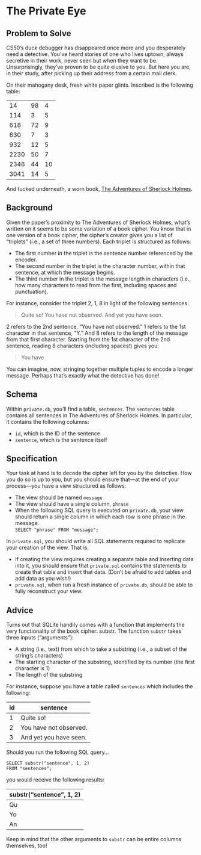 # The Private Eye
## Problem to Solve
CS50’s duck debugger has disappeared once more and you desperately need a detective. You’ve heard stories of one who lives uptown, always secretive in their work, never seen but when they want to be. Unsurprisingly, they’ve proven to be quite elusive to you. But here you are, in their study, after picking up their address from a certain mail clerk.

On their mahogany desk, fresh white paper glints. Inscribed is the following table:

||||
|-|-|-|
|14|98|4|
|114|3|5|
|618|72|9|
|630|7|3|
|932|12|5|
|2230|50|7|
|2346|44|10|
|3041|14|5|

And tucked underneath, a worn book, <u>The Adventures of Sherlock Holmes</u>.

## Background
Given the paper’s proximity to The Adventures of Sherlock Holmes, what’s written on it seems to be some variation of a book cipher. You know that in one version of a book cipher, the cipher’s creator gives you a list of “triplets” (i.e., a set of three numbers). Each triplet is structured as follows:

- The first number in the triplet is the sentence number referenced by the encoder.
- The second number in the triplet is the character number, within that sentence, at which the message begins.
- The third number in the triplet is the message length in characters (i.e., how many characters to read from the first, including spaces and punctuation).

For instance, consider the triplet 2, 1, 8 in light of the following sentences:

> Quite so! You have not observed. And yet you have seen.

2 refers to the 2nd sentence, “You have not observed.” 1 refers to the 1st character in that sentence, “Y.” And 8 refers to the length of the message from that first character. Starting from the 1st character of the 2nd sentence, reading 8 characters (including spaces!) gives you:

> You have

You can imagine, now, stringing together multiple tuples to encode a longer message. Perhaps that’s exactly what the detective has done!

## Schema
Within `private.db`, you’ll find a table, `sentences`. The `sentences` table contains all sentences in The Adventures of Sherlock Holmes. In particular, it contains the following columns:

- `id`, which is the ID of the sentence
- `sentence`, which is the sentence itself

## Specification
Your task at hand is to decode the cipher left for you by the detective. How you do so is up to you, but you should ensure that—at the end of your process—you have a view structured as follows:

- The view should be named `message`
- The view should have a single column, `phrase`
- When the following SQL query is executed on `private.db`, your view should return a single column in which each row is one phrase in the message.  
```SELECT "phrase" FROM "message";```

In `private.sql`, you should write all SQL statements required to replicate your creation of the view. That is:

- If creating the view requires creating a separate table and inserting data into it, you should ensure that `private.sql` contains the statements to create that table and insert that data. (Don’t be afraid to add tables and add data as you wish!)
- `private.sql`, when run a fresh instance of `private.db`, should be able to fully reconstruct your view.

## Advice
Turns out that SQLite handily comes with a function that implements the very functionality of the book cipher: substr. The function `substr` takes three inputs (“arguments”):

- A string (i.e., text) from which to take a substring (i.e., a subset of the string’s characters)
- The starting character of the substring, identified by its number (the first character is 1)
- The length of the substring

For instance, suppose you have a table called `sentences` which includes the following:

|id|sentence|
|-|-|
|1|Quite so!|
|2|You have not observed.|
|3|And yet you have seen.|

Should you run the following SQL query…

```
SELECT substr("sentence", 1, 2)
FROM "sentences";
```
you would receive the following results:

|substr(“sentence”, 1, 2)|
|-|
|Qu|
|Yo|
|An|

Keep in mind that the other arguments to `substr` can be entire columns themselves, too!